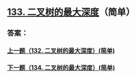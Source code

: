 ## [133. 二叉树的最大深度](https://leetcode-cn.com/problems/merge-two-sorted-lists/)（简单）





### 答案：



#### [上一题（132. 二叉树的最大深度）(简单)](https://github.com/sdwwld/leetCode/blob/master/src/main/java/com/wld/java/leetcode/leetCode0132.md)

#### [下一题（134. 二叉树的最大深度）(简单)](https://github.com/sdwwld/leetCode/blob/master/src/main/java/com/wld/java/leetcode/leetCode0134.md)